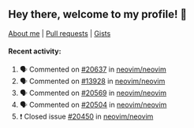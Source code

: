 ## Hey there, welcome to my profile! 👋

[About me](https://seandewar.github.io/)
 | [Pull requests](https://github.com/search?p=1&q=author%3Aseandewar+is%3Apr)
 | [Gists](https://gist.github.com/seandewar)

#### Recent activity:

<!--START_SECTION:activity-->
1. 🗣 Commented on [#20637](https://github.com/neovim/neovim/issues/20637) in [neovim/neovim](https://github.com/neovim/neovim)
2. 🗣 Commented on [#13928](https://github.com/neovim/neovim/issues/13928) in [neovim/neovim](https://github.com/neovim/neovim)
3. 🗣 Commented on [#20569](https://github.com/neovim/neovim/issues/20569) in [neovim/neovim](https://github.com/neovim/neovim)
4. 🗣 Commented on [#20504](https://github.com/neovim/neovim/issues/20504) in [neovim/neovim](https://github.com/neovim/neovim)
5. ❗️ Closed issue [#20450](https://github.com/neovim/neovim/issues/20450) in [neovim/neovim](https://github.com/neovim/neovim)
<!--END_SECTION:activity-->

